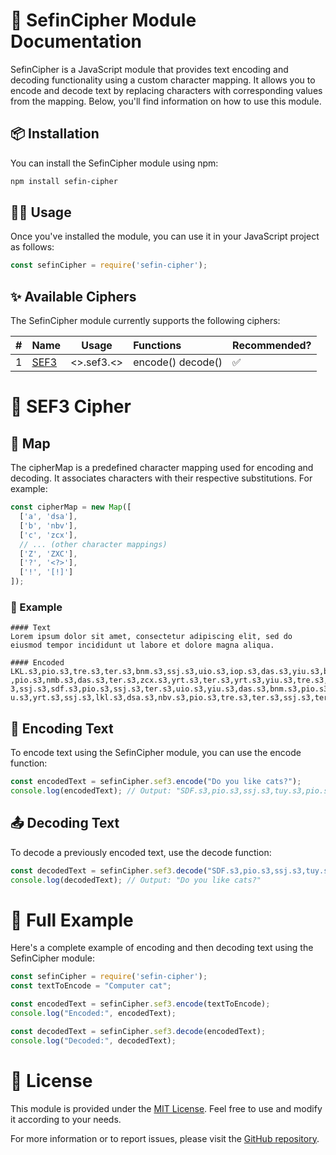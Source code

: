 # 📜 SefinCipher Module Documentation
SefinCipher is a JavaScript module that provides text encoding and decoding functionality using a custom character mapping.
It allows you to encode and decode text by replacing characters with corresponding values from the mapping.
Below, you'll find information on how to use this module.

## 📦 Installation
You can install the SefinCipher module using npm:
```bash
npm install sefin-cipher
```


## 🧑‍💻 Usage
Once you've installed the module, you can use it in your JavaScript project as follows:
```js
const sefinCipher = require('sefin-cipher');
```

## ✨ Available Ciphers
The SefinCipher module currently supports the following ciphers:

| # | Name                     | Usage      | Functions         | Recommended? |
|---|--------------------------|------------|:------------------|:-------------|
| 1 | [SEF3](#sef3-cipher-map) | <>.sef3.<> | encode() decode() | ✅            |



# 📑 SEF3 Cipher <div id="sef3-cipher-map"></div>

## 🔑 Map
The cipherMap is a predefined character mapping used for encoding and decoding.
It associates characters with their respective substitutions. For example:
```js
const cipherMap = new Map([
  ['a', 'dsa'],
  ['b', 'nbv'],
  ['c', 'zcx'],
  // ... (other character mappings)
  ['Z', 'ZXC'],
  ['?', '<?>'],
  ['!', '[!]']
]);
```

### 🔡 Example
```
#### Text
Lorem ipsum dolor sit amet, consectetur adipiscing elit, sed do eiusmod tempor incididunt ut labore et dolore magna aliqua.

#### Encoded
LKL.s3,pio.s3,tre.s3,ter.s3,bnm.s3,ssj.s3,uio.s3,iop.s3,das.s3,yiu.s3,bnm.s3,ssj.s3,sdf.s3,pio.s3,lkl.s3,pio.s3,tre.s3,ssj.s3,das.s3,uio.s3,yrt.s3,ssj.s3,dsa.s3,bnm.s3,ter.s3,yrt.s3,,.s3,ssj.s3,zcx.s3
,pio.s3,nmb.s3,das.s3,ter.s3,zcx.s3,yrt.s3,ter.s3,yrt.s3,yiu.s3,tre.s3,ssj.s3,dsa.s3,sdf.s3,uio.s3,iop.s3,uio.s3,das.s3,zcx.s3,uio.s3,nmb.s3,fgh.s3,ssj.s3,ter.s3,lkl.s3,uio.s3,yrt.s3,,.s3,ssj.s3,das.s3,ter.s3,sdf.s
3,ssj.s3,sdf.s3,pio.s3,ssj.s3,ter.s3,uio.s3,yiu.s3,das.s3,bnm.s3,pio.s3,sdf.s3,ssj.s3,yrt.s3,ter.s3,bnm.s3,iop.s3,pio.s3,tre.s3,ssj.s3,uio.s3,nmb.s3,zcx.s3,uio.s3,sdf.s3,uio.s3,sdf.s3,yiu.s3,nmb.s3,yrt.s3,ssj.s3,yi
u.s3,yrt.s3,ssj.s3,lkl.s3,dsa.s3,nbv.s3,pio.s3,tre.s3,ter.s3,ssj.s3,ter.s3,yrt.s3,ssj.s3,sdf.s3,pio.s3,lkl.s3,pio.s3,tre.s3,ter.s3,ssj.s3,bnm.s3,dsa.s3,fgh.s3,nmb.s3,dsa.s3,ssj.s3,dsa.s3,lkl.s3,uio.s3,qew.s3,yiu.s3,dsa.s3,.
```


## 📝 Encoding Text
To encode text using the SefinCipher module, you can use the encode function:
```javascript
const encodedText = sefinCipher.sef3.encode("Do you like cats?");
console.log(encodedText); // Output: "SDF.s3,pio.s3,ssj.s3,tuy.s3,pio.s3,yiu.s3,ssj.s3,lkl.s3,uio.s3,lkj.s3,ter.s3,ssj.s3,zcx.s3,dsa.s3,yrt.s3,das.s3,<?>"
```


## 📤 Decoding Text
To decode a previously encoded text, use the decode function:
```javascript
const decodedText = sefinCipher.sef3.decode("SDF.s3,pio.s3,ssj.s3,tuy.s3,pio.s3,yiu.s3,ssj.s3,lkl.s3,uio.s3,lkj.s3,ter.s3,ssj.s3,bnm.s3,dsa.s3,tuy.s3,nbv.s3,ter.s3,ssj.s3,zcx.s3,dsa.s3,yrt.s3,das.s3,<?>");
console.log(decodedText); // Output: "Do you like cats?"
```

# 🌟 Full Example
Here's a complete example of encoding and then decoding text using the SefinCipher module:
```javascript
const sefinCipher = require('sefin-cipher');
const textToEncode = "Computer cat";

const encodedText = sefinCipher.sef3.encode(textToEncode);
console.log("Encoded:", encodedText);

const decodedText = sefinCipher.sef3.decode(encodedText);
console.log("Decoded:", decodedText);
```



# 📜 License
This module is provided under the [MIT License](LICENSE). Feel free to use and modify it according to your needs.

For more information or to report issues, please visit the [GitHub repository](https://github.com/sefinek24/sefin-cipher).
